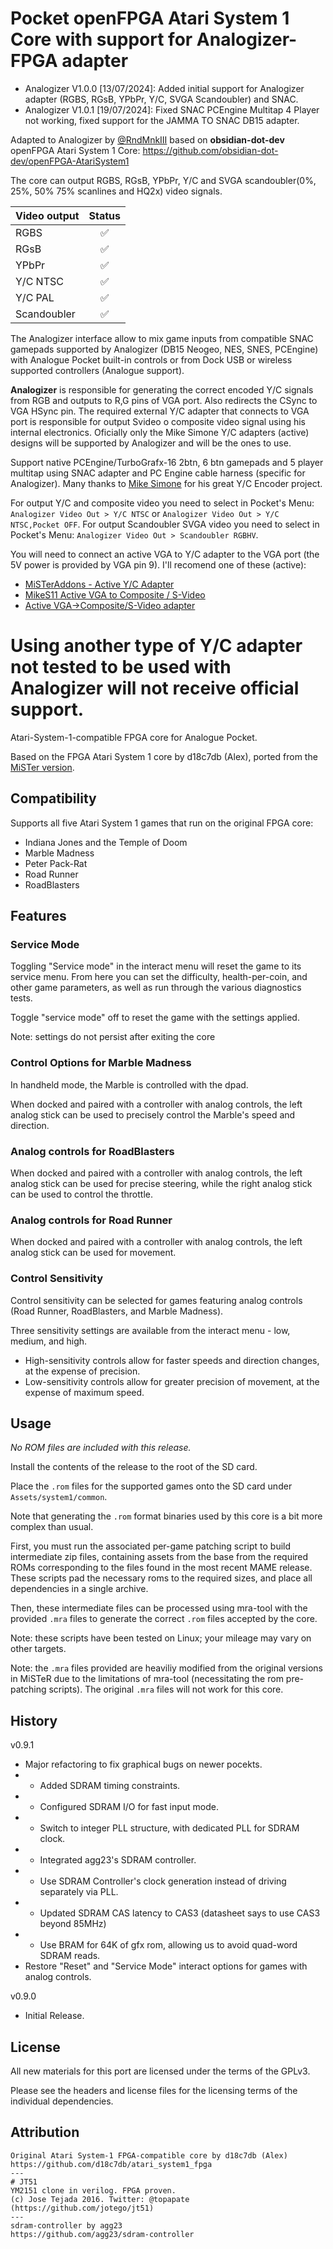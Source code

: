 # Pocket openFPGA Atari System 1 Core with support for Analogizer-FPGA adapter
* Analogizer V1.0.0 [13/07/2024]: Added initial support for Analogizer adapter (RGBS, RGsB, YPbPr, Y/C, SVGA Scandoubler) and SNAC.
* Analogizer V1.0.1 [19/07/2024]: Fixed SNAC PCEngine Multitap 4 Player not working, fixed support for the JAMMA TO SNAC DB15 adapter.

Adapted to Analogizer by [@RndMnkIII](https://github.com/RndMnkIII) based on **obsidian-dot-dev** openFPGA Atari System 1 Core:
https://github.com/obsidian-dot-dev/openFPGA-AtariSystem1

The core can output RGBS, RGsB, YPbPr, Y/C and SVGA scandoubler(0%, 25%, 50% 75% scanlines and HQ2x) video signals.

| Video output | Status |
| :----------- | :----: |
| RGBS         |  ✅    |
| RGsB         |  ✅    |
| YPbPr        |  ✅    |
| Y/C NTSC     |  ✅    |
| Y/C PAL      |  ✅    |
| Scandoubler  |  ✅    |

The Analogizer interface allow to mix game inputs from compatible SNAC gamepads supported by Analogizer (DB15 Neogeo, NES, SNES, PCEngine) with Analogue Pocket built-in controls or from Dock USB or wireless supported controllers (Analogue support).

**Analogizer** is responsible for generating the correct encoded Y/C signals from RGB and outputs to R,G pins of VGA port. Also redirects the CSync to VGA HSync pin.
The required external Y/C adapter that connects to VGA port is responsible for output Svideo o composite video signal using his internal electronics. Oficially
only the Mike Simone Y/C adapters (active) designs will be supported by Analogizer and will be the ones to use.

Support native PCEngine/TurboGrafx-16 2btn, 6 btn gamepads and 5 player multitap using SNAC adapter
and PC Engine cable harness (specific for Analogizer). Many thanks to [Mike Simone](https://github.com/MikeS11/MiSTerFPGA_YC_Encoder) for his great Y/C Encoder project.

For output Y/C and composite video you need to select in Pocket's Menu: `Analogizer Video Out > Y/C NTSC` or `Analogizer Video Out > Y/C NTSC,Pocket OFF`.
For output Scandoubler SVGA video you need to select in Pocket's Menu: `Analogizer Video Out > Scandoubler RGBHV`.

You will need to connect an active VGA to Y/C adapter to the VGA port (the 5V power is provided by VGA pin 9). I'll recomend one of these (active):
* [MiSTerAddons - Active Y/C Adapter](https://misteraddons.com/collections/parts/products/yc-active-encoder-board/)
* [MikeS11 Active VGA to Composite / S-Video](https://ultimatemister.com/product/mikes11-active-composite-svideo/)
* [Active VGA->Composite/S-Video adapter](https://antoniovillena.com/product/mikes1-vga-composite-adapter/)

Using another type of Y/C adapter not tested to be used with Analogizer will not receive official support.
============================================================================================================

Atari-System-1-compatible FPGA core for Analogue Pocket.

Based on the FPGA Atari System 1 core by d18c7db (Alex), ported from the [MiSTer version](https://github.com/MiSTer-devel/Arcade-Atari-system1_MiSTer).

## Compatibility

Supports all five Atari System 1 games that run on the original FPGA core:

* Indiana Jones and the Temple of Doom
* Marble Madness
* Peter Pack-Rat
* Road Runner
* RoadBlasters

## Features

### Service Mode

Toggling "Service mode" in the interact menu will reset the game to its service menu.  From here you can set the difficulty, health-per-coin, and other game parameters, as well as run through the various diagnostics tests.

Toggle "service mode" off to reset the game with the settings applied.  

Note: settings do not persist after exiting the core

### Control Options for Marble Madness

In handheld mode, the Marble is controlled with the dpad.

When docked and paired with a controller with analog controls, the left analog stick can be used to precisely control the Marble's speed and direction.

### Analog controls for RoadBlasters

When docked and paired with a controller with analog controls, the left analog stick can be used for precise steering, while the right analog stick can be used to control the throttle.

### Analog controls for Road Runner

When docked and paired with a controller with analog controls, the left analog stick can be used for movement. 

### Control Sensitivity

Control sensitivity can be selected for games featuring analog controls (Road Runner, RoadBlasters, and Marble Madness).  

Three sensitivity settings are available from the interact menu - low, medium, and high.  

- High-sensitivity controls allow for faster speeds and direction changes, at the expense of precision. 
- Low-sensitivity controls allow for greater precision of movement, at the expense of maximum speed.

## Usage

*No ROM files are included with this release.*  

Install the contents of the release to the root of the SD card.

Place the `.rom` files for the supported games onto the SD card under `Assets/system1/common`.

Note that generating the `.rom` format binaries used by this core is a bit more complex than usual.

First, you must run the associated per-game patching script to build intermediate zip files, containing assets from the base from the required ROMs corresponding to the files found in the most recent MAME release. These scripts pad the necessary roms to the required sizes, and place all dependencies in a single archive.

Then, these intermediate files can be processed using mra-tool with the provided `.mra` files to generate the correct `.rom` files accepted by the core.  

Note: these scripts have been tested on Linux; your mileage may vary on other targets.

Note: the `.mra` files provided are heaviliy modified from the original versions in MiSTeR due to the limitations of mra-tool (necessitating the rom pre-patching scripts). The original `.mra` files will not work for this core.

## History

v0.9.1
* Major refactoring to fix graphical bugs on newer pocekts.
* * Added SDRAM timing constraints.
* * Configured SDRAM I/O for fast input mode.
* * Switch to integer PLL structure, with dedicated PLL for SDRAM clock.
* * Integrated agg23's SDRAM controller.
* * Use SDRAM Controller's clock generation instead of driving separately via PLL.
* * Updated SDRAM CAS latency to CAS3 (datasheet says to use CAS3 beyond 85MHz)
* * Use BRAM for 64K of gfx rom, allowing us to avoid quad-word SDRAM reads. 
* Restore "Reset" and "Service Mode" interact options for games with analog controls.

v0.9.0
* Initial Release.

## License

All new materials for this port are licensed under the terms of the GPLv3.

Please see the headers and license files for the licensing terms of the individual dependencies.

## Attribution

```
Original Atari System-1 FPGA-compatible core by d18c7db (Alex)
https://github.com/d18c7db/atari_system1_fpga
---
# JT51
YM2151 clone in verilog. FPGA proven.
(c) Jose Tejada 2016. Twitter: @topapate
(https://github.com/jotego/jt51)
---
sdram-controller by agg23
https://github.com/agg23/sdram-controller
```